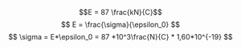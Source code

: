 $$E = 87 \frac{kN}{C}$$
$$ E = \frac{\sigma}{\epsilon_0} $$
$$ \sigma = E*\epsilon_0 = 87 *10^3\frac{N}{C} * 1,60*10^{-19} $$
